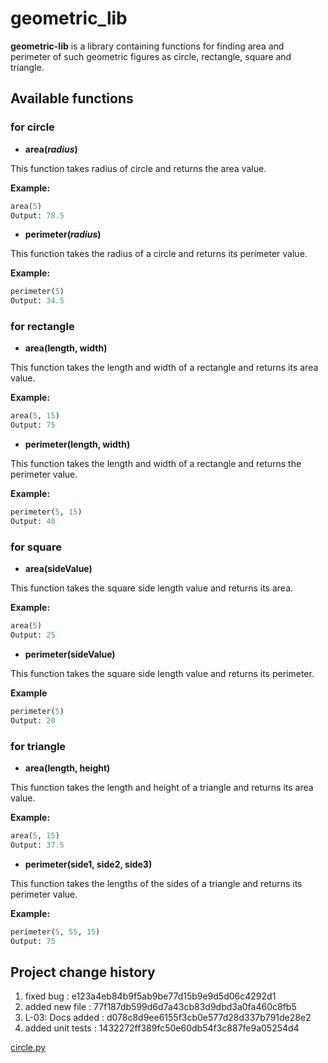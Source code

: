 # geometric_lib
**geometric-lib** is a library containing functions for finding area and perimeter of such geometric figures as circle, rectangle, square and triangle.

## Available functions 
### for circle
* **area(*radius*)**

This function takes radius of circle and returns the area value.

**Example:**

```Python
area(5)
Output: 78.5
```
* **perimeter(*radius*)**

This function takes the radius of a circle and returns its perimeter value.

**Example:**

```Python
perimeter(5)
Output: 34.5
```

### for rectangle

* **area(length, width)**
  
This function takes the length and width of a rectangle and returns its area value.

**Example:**

```Python
area(5, 15)
Output: 75
```

* **perimeter(length, width)**

This function takes the length and width of a rectangle and returns the perimeter value.

**Example:**

```Python
perimeter(5, 15)
Output: 40
```

### for square

* **area(sideValue)**

This function takes the square side length value and returns its area.

**Example:**

```Python
area(5)
Output: 25
```

* **perimeter(sideValue)**

This function takes the square side length value and returns its perimeter.

**Example**

```Python
perimeter(5)
Output: 20
```

### for triangle

* **area(length, height)**

This function takes the length and height of a triangle and returns its area value.

**Example:**

```Python
area(5, 15)
Output: 37.5
```

* **perimeter(side1, side2, side3)**

This function takes the lengths of the sides of a triangle and returns its perimeter value.

**Example:**

```Python
perimeter(5, 55, 15)
Output: 75
```

## Project change history

1. fixed bug
   : e123a4eb84b9f5ab9be77d15b9e9d5d06c4292d1
2. added new file
   : 77f187db599d6d7a43cb83d9dbd3a0fa460c8fb5
3. L-03: Docs added
   : d078c8d9ee6155f3cb0e577d28d337b791de28e2
4. added unit tests
   : 1432272ff389fc50e60db54f3c887fe9a05254d4

[circle.py](https://github.com/Bernu-LI/geometric_lib/blob/main/circle.py)
